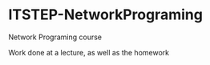 # ITSTEP-NetworkPrograming
Network Programing course

Work done at a lecture, as well as the homework
